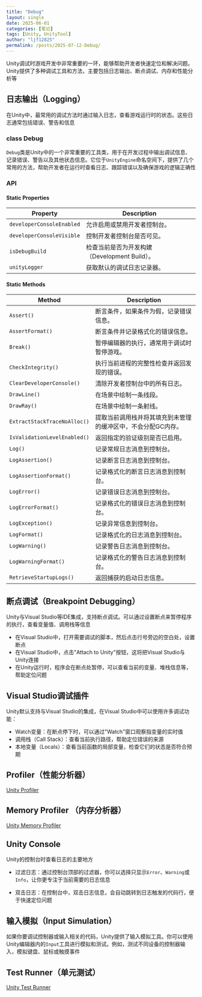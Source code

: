 ```yaml
---
title: "Debug"
layout: single
date: 2025-06-01
categories: [笔记]
tags: [Unity, UnityTool]
author: "ljf12825"
permalink: /posts/2025-07-12-Debug/
---
```

Unity调试时游戏开发中非常重要的一环，能够帮助开发者快速定位和解决问题。Unity提供了多种调试工具和方法，主要包括日志输出、断点调试、内存和性能分析等

## 日志输出（Logging）
在Unity中，最常用的调试方法时通过输入日志，查看游戏运行时的状态。这些日志通常包括错误、警告和信息

### class Debug
`Debug`类是Unity中的一个非常重要的工具类，用于在开发过程中输出调试信息、记录错误、警告以及其他状态信息。它位于`UnityEngine`命名空间下，提供了几个常用的方法，帮助开发者在运行时查看日志、跟踪错误以及确保游戏的逻辑正确性

### API
#### Static Properties

| Property                  | Description                     |
| ------------------------- | ------------------------------- |
| `developerConsoleEnabled` | 允许启用或禁用开发者控制台。                  |
| `developerConsoleVisible` | 控制开发者控制台是否可见。                   |
| `isDebugBuild`            | 检查当前是否为开发构建（Development Build）。 |
| `unityLogger`             | 获取默认的调试日志记录器。                   |

#### Static Methods

| Method                       | Description                     |
| ---------------------------- | ------------------------------- |
| `Assert()`                   | 断言条件，如果条件为假，记录错误信息。             |
| `AssertFormat()`             | 断言条件并记录格式化的错误信息。                |
| `Break()`                    | 暂停编辑器的执行，通常用于调试时暂停游戏。           |
| `CheckIntegrity()`           | 执行当前进程的完整性检查并返回发现的错误。           |
| `ClearDeveloperConsole()`    | 清除开发者控制台中的所有日志。                 |
| `DrawLine()`                 | 在场景中绘制一条线段。                     |
| `DrawRay()`                  | 在场景中绘制一条射线。                     |
| `ExtractStackTraceNoAlloc()` | 提取当前调用栈并将其填充到未管理的缓冲区中，不会分配GC内存。 |
| `IsValidationLevelEnabled()` | 返回指定的验证级别是否已启用。                 |
| `Log()`                      | 记录常规日志消息到控制台。                   |
| `LogAssertion()`             | 记录断言日志消息到控制台。                   |
| `LogAssertionFormat()`       | 记录格式化的断言日志消息到控制台。               |
| `LogError()`                 | 记录错误日志消息到控制台。                   |
| `LogErrorFormat()`           | 记录格式化的错误日志消息到控制台。               |
| `LogException()`             | 记录异常信息到控制台。                     |
| `LogFormat()`                | 记录格式化的日志消息到控制台。                 |
| `LogWarning()`               | 记录警告日志消息到控制台。                   |
| `LogWarningFormat()`         | 记录格式化的警告日志消息到控制台。               |
| `RetrieveStartupLogs()`      | 返回捕获的启动日志信息。                    |


## 断点调试（Breakpoint Debugging）
Unity与Visual Studio等IDE集成，支持断点调试。可以通过设置断点来暂停程序的执行，查看变量值、调用栈等信息
- 在Visual Studio中，打开需要调试的脚本，然后点击行号旁边的空白处，设置断点
- 在Visual Studio中，点击"Attach to Unity"按钮，这将把Visual Studio与Unity连接
- 在Unity运行时，程序会在断点处暂停，可以查看当前的变量、堆栈信息等，帮助定位问题

## Visual Studio调试插件
Unity默认支持与Visual Studio的集成，在Visual Studio中可以使用许多调试功能：
- Watch变量：在断点停下时，可以通过"Watch"窗口观察指变量的实时值
- 调用栈（Call Stack）：查看当前执行路径，帮助定位错误的来源
- 本地变量（Locals）：查看当前函数的局部变量，检查它们的状态是否符合预期

## Profiler（性能分析器）
[Unity Profiler]({{site.baseurl}}/posts/2025-06-11-Unity-Profiler/)

## Memory Profiler （内存分析器）
[Unity Memory Profiler]({{site.baseurl}}/posts/2025-07-12-Unity-Memory-Profiler/)

## Unity Console
Unity的控制台时查看日志的主要地方

- 过滤日志：通过控制台顶部的过滤器，你可以选择只显示`Error`、`Warning`或`Info`，让你更专注于当前需要的日志信息

- 双击日志：在控制台中，双击日志信息，会自动跳转到日志触发的代码行，便于快速定位问题

## 输入模拟（Input Simulation）
如果你要调试控制器或输入相关的代码，Unity提供了输入模拟工具。你可以使用Unity编辑器内的`Input`工具进行模拟和测试。例如，测试不同设备的控制器输入，模拟键盘、鼠标或触摸事件

## Test Runner（单元测试）
[Unity Test Runner]({{site.baseurl}}/posts/2025-07-12-Unity-Test-Runner/)